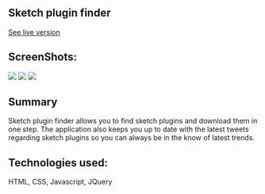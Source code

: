 ## Sketch plugin finder
[See live version](https://jessicaerazo.github.io/Sketch-App-plugin-search/)

## ScreenShots:
![](images/Screenshot-1.png)
![](images/Screenshot-2.png)
![](images/Screenshot-3.png)

## Summary

Sketch plugin finder allows you to find sketch plugins and download them in one step. The application also keeps you up to date with the latest tweets regarding sketch plugins so you can always be in the know of latest trends.

## Technologies used:
HTML, CSS, Javascript, JQuery
